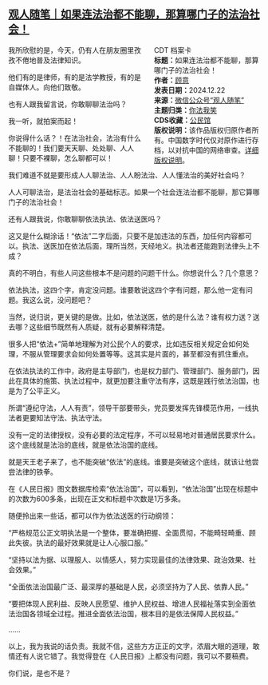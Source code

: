 <!--1734960982000-->
[观人随笔｜如果连法治都不能聊，那算哪门子的法治社会！](https://chinadigitaltimes.net/chinese/714362.html)
------

<div style="width:42%;float:right;padding-left:20px;"><div class="su-spoiler su-spoiler-style-fancy su-spoiler-icon-chevron-circle" data-scroll-offset="0" data-anchor-in-url="no"><div class="su-spoiler-title" tabindex="0" role="button"><span class="su-spoiler-icon"></span>CDT 档案卡</div><div class="su-spoiler-content su-u-clearfix su-u-trim"><strong>标题：</strong>如果连法治都不能聊，那算哪门子的法治社会！<br><strong>作者：</strong><a href="https://chinadigitaltimes.net/space/观人随笔" target="_blank">顾意</a><br><strong>发表日期：</strong>2024.12.22<br><strong>来源：</strong><a href="https://web.archive.org/web/https://mp.weixin.qq.com/s/jnCqzpvUPPvOV5zsbzqejw" target="_blank">微信公众号“观人随笔”</a><br><strong>主题归类：</strong><a href="https://chinadigitaltimes.net/space/你法我笑" target="_blank">你法我笑</a><br><strong>CDS收藏：</strong><a href="https://chinadigitaltimes.net/space/%E5%85%AC%E6%B0%91%E9%A6%86" target="_blank" rel="noopener">公民馆</a><br><strong>版权说明：</strong>该作品版权归原作者所有。中国数字时代仅对原作进行存档，以对抗中国的网络审查。<a href="https://chinadigitaltimes.net/chinese/copyright">详细版权说明</a>。</div></div></div><p>我所欣慰的是，今天，仍有人在朋友圈里孜孜不倦地普及法律知识。</p><p>他们有的是律师，有的是法学教授，有的是自媒体人。向他们致敬。</p><p>也有人跟我留言说，你敢聊聊法治吗？</p><p>我一听，就拍案而起！</p><p>你说得什么话？！在法治社会，法治有什么不能聊的！我们要天天聊、处处聊、人人聊！只要不裸聊，怎么聊都可以！</p><p>我们难道不就是要形成人人聊法治、人人盼法治、人人懂法治的美好社会吗？</p><p>人人可聊法治，是法治社会的基础标志。如果一个社会连法治都不能聊，那它算哪门子的法治社会！</p><p>还有人跟我说，你敢聊聊依法执法、依法送医吗？</p><p>这又是什么糊涂话！“依法”二字后面，只要不是加违法的东西，加任何内容都可以。执法、送医加在依法后面，理所当然，天经地义。执法者还能跑到法律头上不成？</p><p>真的不明白，有些人问这些根本不是问题的问题干什么。你想说什么？几个意思？</p><p>依法执法，这四个字，肯定没问题。谁要敢说这四个字有问题，那么他一定有问题。我这么说，没问题吧？</p><p>当然，说归说，更关键的是做。比如，依法送医，依的是什么法？谁有权力送？送去哪？这些细节既然有人质疑，就有必要解释清楚。</p><p>很多人把“依法+”简单地理解为对公民个人的要求，比如违反相关规定会如何处理，不服从管理要求会如何处置等等。这其实是片面的，甚至都没有抓住重点。</p><p>在依法执法的工作中，政府是主导部门，也是权力部门、管理部门、服务部门，因此在具体的施策、执法过程中，就更加要注重守法有序，这既是践行依法治国，也是为了公平正义。</p><p>所谓“遵纪守法，人人有责”，领导干部要带头，党员要发挥先锋模范作用，一线执法者更要知法守法、执法守法。</p><p>没有一定的法律授权，没有必要的法定程序，不可以轻易地对普通居民要求什么。这个底线就是法治的底线，就是依法治国的底线。</p><p>就是天王老子来了，也不能突破“依法”的底线。谁要是突破这个底线，就该让他尝尝法律的铁拳。</p><p>在《人民日报》图文数据库检索“依法治国”，可以看到，“依法治国”出现在标题中的次数为600多条，出现在正文和标题中次数是1万多条。</p><p>随便拎出来一些话，都可以作为依法送医的行动纲领：</p><p>“严格规范公正文明执法是一个整体，要准确把握、全面贯彻，不能畸轻畸重、顾此失彼。执法的最好效果就是让人心服口服。”</p><p>“坚持以法为据、以理服人、以情感人，努力实现最佳的法律效果、政治效果、社会效果。”</p><p>“全面依法治国最广泛、最深厚的基础是人民，必须坚持为了人民、依靠人民。”</p><p>“要把体现人民利益、反映人民愿望、维护人民权益、增进人民福祉落实到全面依法治国各领域全过程。推进全面依法治国，根本目的是依法保障人民权益。”</p><p>……</p><p>以上，我为我说的话负责。我就不信，这些方方正正的文字，浓眉大眼的道理，敢情还有人说它错了。我觉得登在《人民日报》上都没有问题，我可以不要稿费。</p><p>你们说，是也不是？</p><div class="addtoany_share_save_container addtoany_content addtoany_content_bottom"><div class="a2a_kit a2a_kit_size_32 addtoany_list" data-a2a-url="https://chinadigitaltimes.net/chinese/714362.html" data-a2a-title="观人随笔｜如果连法治都不能聊，那算哪门子的法治社会！"><a class="a2a_button_facebook" href="https://www.addtoany.com/add_to/facebook?linkurl=https%3A%2F%2Fchinadigitaltimes.net%2Fchinese%2F714362.html&amp;linkname=%E8%A7%82%E4%BA%BA%E9%9A%8F%E7%AC%94%EF%BD%9C%E5%A6%82%E6%9E%9C%E8%BF%9E%E6%B3%95%E6%B2%BB%E9%83%BD%E4%B8%8D%E8%83%BD%E8%81%8A%EF%BC%8C%E9%82%A3%E7%AE%97%E5%93%AA%E9%97%A8%E5%AD%90%E7%9A%84%E6%B3%95%E6%B2%BB%E7%A4%BE%E4%BC%9A%EF%BC%81" title="Facebook" rel="nofollow noopener" target="_blank"></a><a class="a2a_button_twitter" href="https://www.addtoany.com/add_to/twitter?linkurl=https%3A%2F%2Fchinadigitaltimes.net%2Fchinese%2F714362.html&amp;linkname=%E8%A7%82%E4%BA%BA%E9%9A%8F%E7%AC%94%EF%BD%9C%E5%A6%82%E6%9E%9C%E8%BF%9E%E6%B3%95%E6%B2%BB%E9%83%BD%E4%B8%8D%E8%83%BD%E8%81%8A%EF%BC%8C%E9%82%A3%E7%AE%97%E5%93%AA%E9%97%A8%E5%AD%90%E7%9A%84%E6%B3%95%E6%B2%BB%E7%A4%BE%E4%BC%9A%EF%BC%81" title="Twitter" rel="nofollow noopener" target="_blank"></a><a class="a2a_button_telegram" href="https://www.addtoany.com/add_to/telegram?linkurl=https%3A%2F%2Fchinadigitaltimes.net%2Fchinese%2F714362.html&amp;linkname=%E8%A7%82%E4%BA%BA%E9%9A%8F%E7%AC%94%EF%BD%9C%E5%A6%82%E6%9E%9C%E8%BF%9E%E6%B3%95%E6%B2%BB%E9%83%BD%E4%B8%8D%E8%83%BD%E8%81%8A%EF%BC%8C%E9%82%A3%E7%AE%97%E5%93%AA%E9%97%A8%E5%AD%90%E7%9A%84%E6%B3%95%E6%B2%BB%E7%A4%BE%E4%BC%9A%EF%BC%81" title="Telegram" rel="nofollow noopener" target="_blank"></a><a class="a2a_button_reddit" href="https://www.addtoany.com/add_to/reddit?linkurl=https%3A%2F%2Fchinadigitaltimes.net%2Fchinese%2F714362.html&amp;linkname=%E8%A7%82%E4%BA%BA%E9%9A%8F%E7%AC%94%EF%BD%9C%E5%A6%82%E6%9E%9C%E8%BF%9E%E6%B3%95%E6%B2%BB%E9%83%BD%E4%B8%8D%E8%83%BD%E8%81%8A%EF%BC%8C%E9%82%A3%E7%AE%97%E5%93%AA%E9%97%A8%E5%AD%90%E7%9A%84%E6%B3%95%E6%B2%BB%E7%A4%BE%E4%BC%9A%EF%BC%81" title="Reddit" rel="nofollow noopener" target="_blank"></a><a class="a2a_button_whatsapp" href="https://www.addtoany.com/add_to/whatsapp?linkurl=https%3A%2F%2Fchinadigitaltimes.net%2Fchinese%2F714362.html&amp;linkname=%E8%A7%82%E4%BA%BA%E9%9A%8F%E7%AC%94%EF%BD%9C%E5%A6%82%E6%9E%9C%E8%BF%9E%E6%B3%95%E6%B2%BB%E9%83%BD%E4%B8%8D%E8%83%BD%E8%81%8A%EF%BC%8C%E9%82%A3%E7%AE%97%E5%93%AA%E9%97%A8%E5%AD%90%E7%9A%84%E6%B3%95%E6%B2%BB%E7%A4%BE%E4%BC%9A%EF%BC%81" title="WhatsApp" rel="nofollow noopener" target="_blank"></a><a class="a2a_button_email" href="https://www.addtoany.com/add_to/email?linkurl=https%3A%2F%2Fchinadigitaltimes.net%2Fchinese%2F714362.html&amp;linkname=%E8%A7%82%E4%BA%BA%E9%9A%8F%E7%AC%94%EF%BD%9C%E5%A6%82%E6%9E%9C%E8%BF%9E%E6%B3%95%E6%B2%BB%E9%83%BD%E4%B8%8D%E8%83%BD%E8%81%8A%EF%BC%8C%E9%82%A3%E7%AE%97%E5%93%AA%E9%97%A8%E5%AD%90%E7%9A%84%E6%B3%95%E6%B2%BB%E7%A4%BE%E4%BC%9A%EF%BC%81" title="Email" rel="nofollow noopener" target="_blank"></a><a class="a2a_button_copy_link" href="https://www.addtoany.com/add_to/copy_link?linkurl=https%3A%2F%2Fchinadigitaltimes.net%2Fchinese%2F714362.html&amp;linkname=%E8%A7%82%E4%BA%BA%E9%9A%8F%E7%AC%94%EF%BD%9C%E5%A6%82%E6%9E%9C%E8%BF%9E%E6%B3%95%E6%B2%BB%E9%83%BD%E4%B8%8D%E8%83%BD%E8%81%8A%EF%BC%8C%E9%82%A3%E7%AE%97%E5%93%AA%E9%97%A8%E5%AD%90%E7%9A%84%E6%B3%95%E6%B2%BB%E7%A4%BE%E4%BC%9A%EF%BC%81" title="Copy Link" rel="nofollow noopener" target="_blank"></a><a class="a2a_dd addtoany_share_save addtoany_share" href="https://www.addtoany.com/share"></a></div></div>
